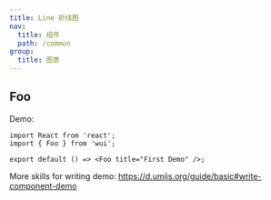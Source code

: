 ```yaml
---
title: Line 折线图
nav:
  title: 组件
  path: /common
group:
  title: 图表
---
```


## Foo

Demo:

```tsx
import React from 'react';
import { Foo } from 'wui';

export default () => <Foo title="First Demo" />;
```

More skills for writing demo: https://d.umijs.org/guide/basic#write-component-demo
